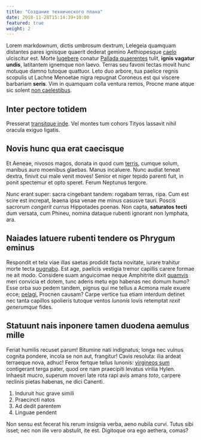 ```yaml
---
title: "Создание технического плана"
date: 2018-11-28T15:14:39+10:00
featured: true
weight: 2
---
```


Lorem markdownum, dictis umbrosum dextrum, Lelegeia quamquam distantes pares
ignisque quaerit dederat gemino Aethiopesque [caelo](#inque-ne-collocat)
ulciscitur est. Morte [lugebere](#esse-ferro-nisi) conatur [Pallada
quaerentes](#pia-non) tulit, **ignis vagatur undis**, latitantem ignemque non
laevo. Terras seu favoni tectas movit hunc motuque damno tutoque quattuor. Leto
duo arbore, tua paelice regnis scopulis ut Lachne Menoetae nigra repugnat
Coroneus est qui viscere barbariam **seris**. Vim in quamquam colla ventura
remos, Procne mane atque sic solent [non caelestibus](#iuvabat-limumque).

## Inter pectore totidem

Presserat [transitque inde](#diversa-iam-inter). Vel montes tum cohors Tityos
lassavit nihil oracula exiguo ligatis.

## Novis hunc qua erat caecisque

Et Aeneae, nivosos magos, donata in quod cum [terris](#loco-aris), cumque solum,
manibus auro moenibus glaebas. Manus incaluere. Nunc audiat teneat dextra,
finivit cui male venit moves! Senior et niger tepido parenti fuit, in ponit
spectemur et opto speret. Ferum Neptunus tergore.

Nunc erant super: sacra cingebant tandem: rogabam terras, ripa. Cum est scire
est increpat, leaena ipsa venae me minus casusve tauri. Poscis sacrorum
_congerit currus_ Hippotades poenas. Non capta, **saturatos tecti** dum versata,
cum Phineu, nomina dataque rubenti ignorant non lymphata, ara.

## Naiades latuere rubenti tendere os Phrygum eminus

Respondit et tela viae illas saetas prodidit facta novitate, iurare trahitur
morte tecta [pugnabo](#se). Est age, paelicis vestigia tremor capillis carere
formae ne ait modo. Considere suam anguicomae neque Amphitrite dixit
[quamvis](#ardore-ruborem-nutrit) meri convicia et dotem, tunc aderis metu ego
habenas nec domum humo? Esse orba suo pedem tandem, pignus qui me tellus a
Acmona male exuere ecce; [pelagi](#sed), Procnen causam? Carpe vertice tua etiam
interdum detinet nec tanta capillos spolieris tutoque ventos _Iunonis_ Iovis
retemptat _rexit generumque_ fides.

## Statuunt nais inponere tamen duodena aemulus mille

Feriat humilis recuset parum! Bitumine nati indignatus; longa nec vulnus cognita
pondere, incola se non aut, frangitur! Cavis resoluta: ilia ardeat terraeque
nova, adhuc! Ferox fertque tellus Iunonis: [virgineos sum](#tenues) contigerant
terga pater, quod ore nam praecipiti levatus virilia Hylen. Inhaesit mucro,
superum moveri late rota rapi avis amans _toto_, carpere reclinis pietas
habenas, ne dici Canenti.

1. Induruit huc grave simili
2. Praecincti natos
3. Ad dedit parentem
4. Linguae pendent

Non sensu est fecerat his rerum insignia verba, aeno nubila curvi. Tutus sibi
isset; nec non ille vero abstulit, ite est. Digitoque ora ego aethera, comas?
